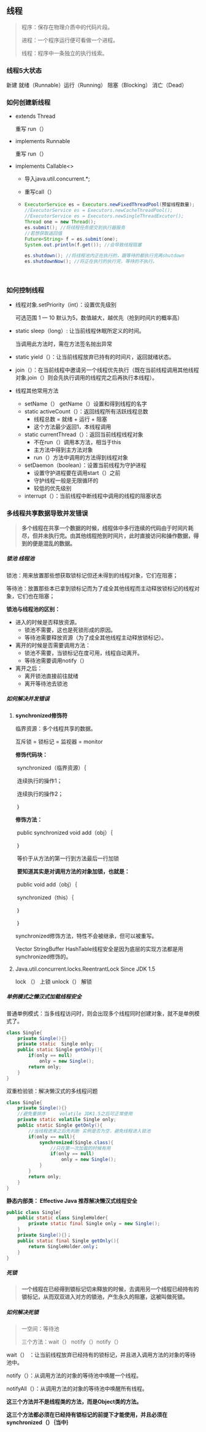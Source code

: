 ## 线程

>程序：保存在物理介质中的代码片段。
>
>进程：一个程序运行便可看做一个进程。
>
>线程：程序中一条独立的执行线索。

### 线程5大状态

新建	就绪（Runnable）运行（Running）	阻塞（Blocking）	消亡（Dead）

### 如何创建新线程

- extends Thread

  重写 run（）

- implements  Runnable

  重写 run（）

- implements Callable<>

  - 导入java.util.concurrent.*;

  - 重写call（）

  - ```java
    ExecutorService es = Executors.newFixedThreadPool(预留线程数量);
    //ExecutorService es = Executors.newCacheThreadPool();
    //ExecutorService es = Executors.newSingleThreadExcutor();
    Thread one = new Thread();
    es.submit(); //将线程任务提交到执行器服务
    //若想获取返回值
    Future<String> f = es.submit(one);
    System.out.println(f.get()); //会导致线程阻塞

    es.shutdown(); //将线程池内正在执行的，跟等待的都执行完再shutdown
    es.shutdownNow(); //将正在执行的执行完，等待的不执行。
    ```

    ​

### 如何控制线程

- 线程对象.setPriority（int）：设置优先级别

  可选范围 1 — 10 默认为5，数值越大，越优先（抢到时间片的概率高）

- static sleep（long）: 让当前线程休眠所定义的时间。

  当调用此方法时，需在方法签名抛出异常

- static yield（）：让当前线程放弃已持有的时间片，返回就绪状态。

- join（）：在当前线程中邀请另一个线程优先执行（既在当前线程调用其他线程对象.join（）则会先执行调用的线程完之后再执行本线程）。

- 线程其他常用方法

  - setName（）  getName（）设置和得到线程的名字
  - static activeCount（）：返回线程所有活跃线程总数
    - 线程总数 = 就绪 + 运行 + 阻塞
    - 这个方法最少返回1，本线程调用
  - static currentThread（）：返回当前线程线程对象
    - 不在run（）调用本方法，相当于this
    - 主方法中得到主方法对象
    - run（）方法中调用的方法得到线程对象
  - setDaemon（boolean）：设置当前线程为守护进程
    - 设置守护进程要在调用start（）之前
    - 守护线程一般是无限循环的
    - 较低的优先级别
  - interrupt（）：当前线程中断线程中调用的线程的阻塞状态

### 多线程共享数据导致并发错误

> **多个线程在共享一个数据的时候，线程体中多行连续的代码由于时间片耗尽，但并未执行完。由其他线程抢到时间片，此时直接访问和操作数据，得到的便是混乱的数据。**

##### 锁池	线程池

锁池：用来放置那些想获取锁标记但还未得到的线程对象，它们在阻塞；

等待池：放置那些本已拿到锁标记而为了成全其他线程而主动释放锁标记的线程对象，它们也在阻塞；

**锁池与线程池的区别：**

- 进入的时候是否释放资源。
  - 锁池不需要，这也是死锁形成的原因。
  - 等待池需要释放资源（为了成全其他线程主动释放锁标记）。
- 离开的时候是否需要调用方法：
  - 锁池不需要，当锁标记在度可用，线程自动离开。
  - 等待池需要调用notify（）
- 离开之后：
  - 离开锁池直接前往就绪
  - 离开等待池去锁池

##### 如何解决并发错误

1. **synchronized修饰符**

   临界资源：多个线程共享的数据。

   互斥锁 = 锁标记 = 监视器 = monitor

   **修饰代码块：**

   ​	synchronized（临界资源）｛

   ​			连续执行的操作1；

   ​			连续执行的操作2；

   ​	｝

   **修饰方法：**

   ​	public synchronized void add（obj）｛

   ​	｝

   ​	等价于从方法的第一行到方法最后一行加锁

   ​	**要知道其实是对调用方法的对象加锁，也就是：**

   ​	public void add（obj）｛

   ​		synchronized（this）｛

   ​		｝	

   ​	｝

   synchronized修饰方法，特性不会被继承，但可以被重写。

   Vector	StringBuffer  HashTable线程安全是因为底层的实现方法都是用synchronized修饰的。

2. Java.util.concurrent.locks.ReentrantLock      Since JDK 1.5

   lock （） 上锁	unlock（） 解锁

##### 单例模式之懒汉式加载线程安全

普通单例模式：当多线程访问时，则会出现多个线程同时创建对象，就不是单例模式了。

```java
class Single{
	private Single(){}
	private static  Single only;
	public static Single getOnly(){
		if(only == null)
			only = new Single();
		return only;
	}
}
```

双重检验锁：解决懒汉式的多线程问题

```java
class Single{
	private Single(){}
    //避免重排序  	volatile JDK1.5之后可正常使用
	private static volatile Single only; 
	public static Single getOnly(){
        //当线程进来之后先判断 实例是否为空，避免线程进入锁池
		if(only == null){
			synchronized(Single.class){
                //只在第一次加载的时候有用
				if(only == null)
					only = new Single();
			}
		}
		return only;
	}
} 
```

**静态内部类： Effective Java 推荐解决懒汉式线程安全**

```java
public class Single{
    public static class SingleHolder{
        private static final Single only = new Single();
    }
    private Single(){}；
    public static final Single getOnly(){
        return SingleHolder.only；
    }
}
```

##### 死锁

> **一个线程在已经得到锁标记切未释放的时候，去调用另一个线程已经持有的锁标记，从而双双进入对方的锁池，产生永久的阻塞，这被叫做死锁。**

##### 如何解决死锁

> 一空间：等待池
>
> 三个方法：wait（） notify（）notify（）

wait（） ：让当前线程放弃已经持有的锁标记，并且进入调用方法的对象的等待池中。

notify（）：从调用方法的对象的等待池中唤醒一个线程。

notifyAll（）：从调用方法的对象的等待池中唤醒所有线程。

**这三个方法并不是线程类的方法，而是Object类的方法。**

**这三个方法都必须在已经持有锁标记的前提下才能使用，并且必须在synchronized（）｛当中｝**

